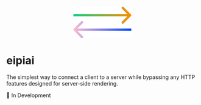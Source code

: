 <p align="center">
  <img src="https://github.com/tobua/eipiai/raw/main/logo.png" alt="eipiai" width="30%">
</p>

# eipiai

The simplest way to connect a client to a server while bypassing any HTTP features designed for server-side rendering.

🚧 In Development